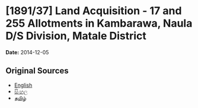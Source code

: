 # [1891/37] Land Acquisition - 17 and 255 Allotments in Kambarawa, Naula D/S Division, Matale District

**Date:** 2014-12-05

## Original Sources

- [English](https://documents.gov.lk/view/extra-gazettes/2014/12/1891-37_E.pdf)
- [සිංහල](https://documents.gov.lk/view/extra-gazettes/2014/12/1891-37_S.pdf)
- [தமிழ்](https://documents.gov.lk/view/extra-gazettes/2014/12/1891-37_T.pdf)

